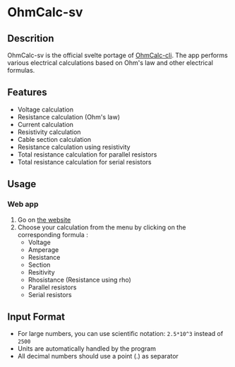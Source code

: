 # OhmCalc-sv

## Descrition
OhmCalc-sv is the official svelte portage of [OhmCalc-cli](https://github.com/Dexerix/OhmCalc-cli). The app performs various electrical calculations based on Ohm's law and other electrical formulas.

## Features
- Voltage calculation
- Resistance calculation (Ohm's law)
- Current calculation
- Resistivity calculation
- Cable section calculation
- Resistance calculation using resistivity
- Total resistance calculation for parallel resistors
- Total resistance calculation for serial resistors

## Usage
### Web app
1. Go on [the website](https://ohmcalc.retrosound.club)
2. Choose your calculation from the menu by clicking on the corresponding formula :
   - Voltage
   - Amperage
   - Resistance
   - Section
   - Resitivity
   - Rhosistance (Resistance using rho)
   - Parallel resistors
   - Serial resistors

## Input Format
- For large numbers, you can use scientific notation: `2.5*10^3` instead of `2500`
- Units are automatically handled by the program
- All decimal numbers should use a point (.) as separator